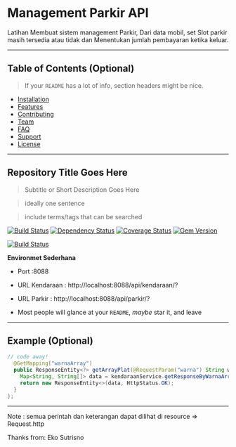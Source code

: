# Management Parkir API

Latihan Membuat sistem management Parkir, Dari data mobil, set Slot parkir masih tersedia atau tidak dan Menentukan jumlah pembayaran ketika keluar.

---

## Table of Contents (Optional)

> If your `README` has a lot of info, section headers might be nice.

-  [Installation](#installation)
-  [Features](#features)
-  [Contributing](#contributing)
-  [Team](#team)
-  [FAQ](#faq)
-  [Support](#support)
-  [License](#license)

---

## Repository Title Goes Here

> Subtitle or Short Description Goes Here

> ideally one sentence

> include terms/tags that can be searched

[![Build Status](http://img.shields.io/travis/badges/badgerbadgerbadger.svg?style=flat-square)](https://travis-ci.org/badges/badgerbadgerbadger)
[![Dependency Status](http://img.shields.io/gemnasium/badges/badgerbadgerbadger.svg?style=flat-square)](https://gemnasium.com/badges/badgerbadgerbadger)
[![Coverage Status](http://img.shields.io/coveralls/badges/badgerbadgerbadger.svg?style=flat-square)](https://coveralls.io/r/badges/badgerbadgerbadger)
[![Gem Version](http://img.shields.io/gem/v/badgerbadgerbadger.svg?style=flat-square)](https://rubygems.org/gems/badgerbadgerbadger)

[![Build Status](https://travis-ci.org/akashnimare/foco.svg?branch=master)](https://travis-ci.org/akashnimare/foco)

**Environmet Sederhana**

-  Port :8088

-  URL Kendaraan : http://localhost:8088/api/kendaraan/?

-  URL Parkir : http://localhost:8088/api/parkir/?

-  Most people will glance at your `README`, _maybe_ star it, and leave

---

## Example (Optional)

```java
// code away!
  @GetMapping("warnaArray")
  public ResponseEntity<?> getArrayPlat(@RequestParam("warna") String warna) {
    Map<String, String[]> data = kendaraanService.getResponseByWarnaArray(warna);
    return new ResponseEntity<>(data, HttpStatus.OK);
  }
};
```

---

Note : semua perintah dan keterangan dapat dilihat di resource => Request.http

Thanks from:
Eko Sutrisno

